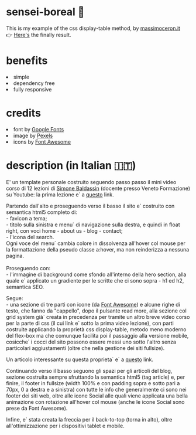 # sensei-boreal :sunrise:

This is my example of the css display-table method, by <a href="http://www.massimoceron.it" target="_blank">massimoceron.it</a><br>
👉 <a href="http://ceron.altervista.org/corso-web-2.0/sensei-boreal/index.html" target="_blank">Here's</a> the finally result. 
<br>

# benefits

<li> simple
<li> dependency free
<li> fully responsive
<br>
  
# credits

<li> font by <a href="https://fonts.google.com/" target="_blank">Google Fonts</a>
<li> image by <a href="https://www.pexels.com/" target="_blank">Pexels</a>
<li> icons by <a href="https://fontawesome.com/" target="_blank">Font Awesome</a>
<br>
  
# description (in Italian 🇮🇹)

<p>E' un template personale costruito seguendo passo passo il mini video corso di 12 lezioni di <a href="https://www.simonebaldassin.com/" target="_blank">Simone Baldassin</a> (docente presso Veneto Formazione) su Youtube: la prima lezione e&grave; a <a href="https://www.youtube.com/watch?v=roiK_NTlA8M" target="_blank">questo</a> link.</p>
                                <p>Partendo dall'alto e proseguendo verso il basso il sito e&grave; costruito con semantica html5 completo di:<br>- favicon a tema;<br>- titolo sulla sinistra e menu&grave; di navigazione sulla destra, e quindi in float right, con voci home - about us - blog - contact;<br>- l'icona del search.<br>Ogni voce del menu&grave; cambia colore in dissolvenza all'hover col mouse per la formattazione della pseudo classe a:hover, ma non reinderizza a nessuna pagina.<br><br>Proseguendo con:<br>- l'immagine di background come sfondo all'interno della hero section, alla quale e&grave; applicato un gradiente per le scritte che ci sono sopra - h1 ed h2, semantica SEO.</p>
                            	<p>Segue:<br>- una sezione di tre parti con icone (da <a href="https://fontawesome.com/" target="_blank">Font Awesome</a>) e alcune righe di testo, che fanno da "cappello", dopo il pulsante read more, alla sezione col grid system già&grave; creata in precedenza per tramite un altro breve video corso per la parte di css (il cui link e&grave; sotto la prima video lezione), con parti costruite applicando la propriet&agrave; css display-table, metodo meno moderno del flex-box ma che comunque facilita poi il passaggio alla versione mobile, cosicche&grave; i cocci del sito possono essere messi uno sotto l'altro senza particolari aggiustamenti (oltre che nella gestione dei siti fullsize).</p>
                            	<p>Un articolo interessante su questa proprieta&grave; e&grave; a <a href="https://www.venetoformazione.it/blog/la-proprieta-display-e-il-valore-table-nei-siti-fullsize/" target="_blank">questo</a> link. </p><p>Continuando verso il basso seguono gli spazi per gli articoli del blog, sezione costruita sempre sfruttando la semantica html5 (tag article) e, per finire, il footer in fullsize (width 100% e con padding sopra e sotto pari a 70px, 0 a destra e a sinistra) con tutte le info che generalmente ci sono nei footer dei siti web, oltre alle icone Social alle quali viene applicata una bella animazione con rotazione all'hover col mouse (anche le icone Social sono prese da Font Awesome).</p>
                            	<p>Infine, e&grave; stata creata la freccia per il back-to-top (torna in alto), oltre all'ottimizzazione per i dispositivi tablet e mobile.</p>
